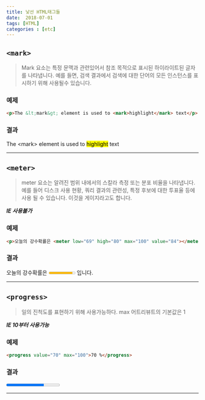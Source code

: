 ```yaml
---
title: 낯선 HTML태그들
date:  2018-07-01
tags: [HTML]
categories : [etc]
---
```


## `<mark>`
> Mark 요소는 특정 문맥과 관련있어서 참조 목적으로 표시된 하이라이트된 글자를 나타냅니다. 예를 들면, 검색 결과에서 검색에 대한 단어의 모든 인스턴스를 표시하기 위해 사용될수 있습니다.

### 예제
```html
<p>The &lt;mark&gt; element is used to <mark>highlight</mark> text</p>
```

### 결과
<p>The &lt;mark&gt; element is used to <mark>highlight</mark> text</p>

---

## `<meter>`
> meter 요소는 알려진 범위 내에서의 스칼라 측정 또는 분포 비율을 나타냅니다. 예를 들어 디스크 사용 현황, 쿼리 결과의 관련성, 특정 후보에 대한 투표율 등에 사용 될 수 있습니다. 이것을 게이지라고도 합니다.

***IE 사용불가***

### 예제
```html
<p>오늘의 강수확률은 <meter low="69" high="80" max="100" value="84"></meter> 입니다.</p>
```

### 결과
<p>오늘의 강수확률은 <meter low="69" high="90" max="100" value="90"></meter> 입니다.</p>

---

## `<progress>`
> 일의 진척도를 표현하기 위해 사용가능하다. max 어트리뷰트의 기본값은 1

***IE 10부터 사용가능***

### 예제
```html
<progress value="70" max="100">70 %</progress>
```

### 결과
<progress value="70" max="100">70 %</progress>

---


